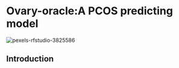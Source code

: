 # Ovary-oracle:A PCOS predicting model
![pexels-rfstudio-3825586](https://github.com/Wachira-2030/Ovary-oracle/assets/42667708/f3b80c87-f704-4546-a223-0ec77b4b0ef7)


## Introduction

